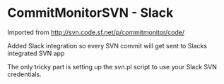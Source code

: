 # CommitMonitorSVN - Slack
Imported from http://svn.code.sf.net/p/commitmonitor/code/

Added Slack integration so every SVN commit will get sent to Slacks integrated SVN app

The only tricky part is setting up the svn.pl script to use your Slack SVN credentials.
